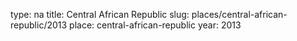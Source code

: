 type: na
title: Central African Republic
slug: places/central-african-republic/2013
place: central-african-republic
year: 2013
